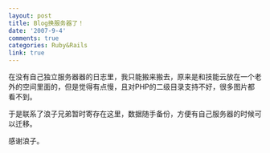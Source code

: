 ```yaml
---
layout: post
title: Blog换服务器了！
date: '2007-9-4'
comments: true
categories: Ruby&Rails
link: true
---
```

<p>在没有自己独立服务器器的日志里，我只能搬来搬去，原来是和技能云放在一个老外的空间里面的，但是觉得有点慢，且对PHP的二级目录支持不好，很多图片都看不到。</p>
<p>于是联系了浪子兄弟暂时寄存在这里，数据随手备份，方便有自己服务器的时候可以迁移。</p>
<p>感谢浪子。</p>

